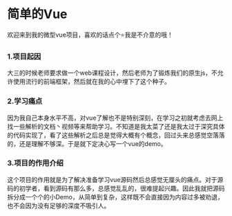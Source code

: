 # 简单的Vue

欢迎来到我的微型vue项目，喜欢的话点个⭐我是不介意的哦！

### 1.项目起因

​	大三的时候老师要求做一个web课程设计，然后老师为了锻炼我们的原生js，不允许使用流行的前端框架，然后就在我的心中埋下了这个种子。

### 2.学习痛点

​	因为我自己本身水平不高，对vue了解也不是特别深刻，在学习之初就考虑去网上找一些解析的文档丶视频等来帮助学习。不知道是我太菜了还是我太过于深究具体的代码实现了，看了这些解析之后总是觉得大概有个概念，回过头来总感觉空落落的，还是理解不够深。于是就下定决心写一个vue的demo。

### 3.项目的作用介绍

​	这个项目的作用就是为了解决准备学习vue源码然后总感觉无厘头的痛点。对于源码的初学者，看到源码有那么多，总感觉乱乱的，很难提起兴趣。因此我就把源码拆分成一个个的小Demo，从简单到复杂，这样既不会直接因为内容过多被劝退，也不会因为没有足够的深度不吸引人。
